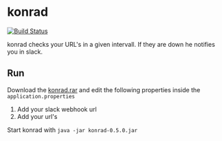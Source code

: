 # konrad

[![Build Status](https://travis-ci.org/feedm3/konrad.svg)](https://travis-ci.org/feedm3/konrad)

konrad checks your URL's in a given intervall. If they are down he notifies you in slack.

## Run

Download the [konrad.rar](https://github.com/feedm3/konrad/releases/tag/v0.5.0) and edit the following properties inside the `application.properties`

1. Add your slack webhook url
2. Add your url's

Start konrad with `java -jar konrad-0.5.0.jar`
